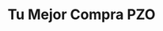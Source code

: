 ---
title: "Tu Mejor Compra PZO"
url: /ciudad-guayana-puerto-ordaz/tu-mejor-compra-pzo/
shop: Außenstelle
---
